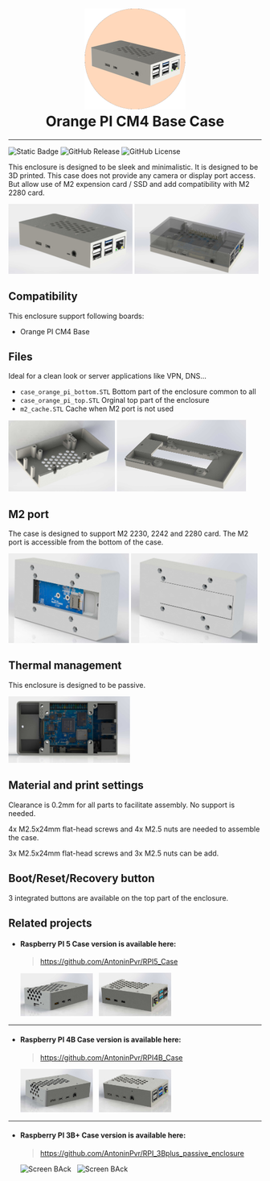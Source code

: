<h1 align="center">
    <img src="https://github.com/AntoninPvr/OrangePI_Base_CM4_Case/blob/main/img/logo.png?raw=true" alt="RPI Case Logo" width="200"></a>
    <br>
    Orange PI CM4 Base Case
</h1>

---
![Static Badge](https://img.shields.io/badge/status-active-green)
![GitHub Release](https://img.shields.io/github/v/release/AntoninPvr/OrangePI_Base_CM4_Case)
![GitHub License](https://img.shields.io/github/license/AntoninPvr/OrangePI_Base_CM4_Case)

This enclosure is designed to be sleek and minimalistic. It is designed to be 3D printed. This case does not provide any camera or display port access. But allow use of M2 expension card / SSD and add compatibility with M2 2280 card.

<p float="left">
  <img src="https://github.com/AntoninPvr/OrangePI_Base_CM4_Case/blob/main/img/full.JPG?raw=true"  width="49%"/>
  <img src="https://github.com/AntoninPvr/OrangePI_Base_CM4_Case/blob/main/img/full_transparent.JPG?raw=true"  width="49%"/>
</p>

## Compatibility
This enclosure support following boards:

* Orange PI CM4 Base

## Files

Ideal for a clean look or server applications like VPN, DNS...

* `case_orange_pi_bottom.STL` Bottom part of the enclosure common to all
* `case_orange_pi_top.STL` Orginal top part of the enclosure
* `m2_cache.STL` Cache when M2 port is not used

<p float="left">
  <img src="https://github.com/AntoninPvr/OrangePI_Base_CM4_Case/blob/main/img/top.JPG?raw=true"  width="42%"/>
  <img src="https://github.com/AntoninPvr/OrangePI_Base_CM4_Case/blob/main/img/bottom.JPG?raw=true"  width="51%"/>
</p>


## M2 port

The case is designed to support M2 2230, 2242 and 2280 card. The M2 port is accessible from the bottom of the case.

<p float="left">
  <img src="https://github.com/AntoninPvr/OrangePI_Base_CM4_Case/blob/main/img/m2.JPG?raw=true"  width="47.6%"/>
  <img src="https://github.com/AntoninPvr/OrangePI_Base_CM4_Case/blob/main/img/m2_cover.JPG?raw=true"  width="50%"/>
</p>

## Thermal management
This enclosure is designed to be passive.

<p float="left">
  <img src="https://github.com/AntoninPvr/OrangePI_Base_CM4_Case/blob/main/img/internal.JPG?raw=true"  width="48%"/>
</p>

## Material and print settings
Clearance is 0.2mm for all parts to facilitate assembly. No support is needed.

4x M2.5x24mm flat-head screws and 4x M2.5 nuts are needed to assemble the case.

3x M2.5x24mm flat-head screws and 3x M2.5 nuts can be add.

## Boot/Reset/Recovery button
3 integrated buttons are available on the top part of the enclosure.

## Related projects

* #### Raspberry PI 5 Case version is available here:
    > https://github.com/AntoninPvr/RPI5_Case

    <p align="left">
        <img alt="Screen BAck" src="https://github.com/AntoninPvr/RPI5_Case/blob/main/img/render_sd_hdmi.jpg?raw=true" width="30%">
    &nbsp;
        <img alt="Screen BAck" src="https://github.com/AntoninPvr/RPI5_Case/blob/main/img/render_hdmi_usb.jpg?raw=true" width="30%">
    </p>

---

* #### Raspberry PI 4B Case version is available here:
    > https://github.com/AntoninPvr/RPI4B_Case

    <p align="left">
        <img alt="Screen BAck" src="https://github.com/AntoninPvr/RPI4B_Case/blob/main/img/render_sd_hdmi.jpg?raw=true" width="30%">
    &nbsp;
        <img alt="Screen BAck" src="https://github.com/AntoninPvr/RPI4B_Case/blob/main/img/render_hdmi_usb.jpg?raw=true" width="30%">
    </p>

---

* #### Raspberry PI 3B+ Case version is available here:
    > https://github.com/AntoninPvr/RPI_3Bplus_passive_enclosure

    <p align="left">
        <img alt="Screen BAck" src="https://github.com/AntoninPvr/RPI_3Bplus_passive_enclosure/blob/main/img/render_sd_hdmi.jpg?raw=true" width="30%">
    &nbsp;
        <img alt="Screen BAck" src="https://github.com/AntoninPvr/RPI_3Bplus_passive_enclosure/blob/main/img/render_hdmi_usb.jpg?raw=true" width="30%">
    </p>
